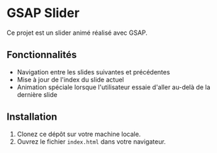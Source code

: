 # GSAP Slider

Ce projet est un slider animé réalisé avec GSAP.

## Fonctionnalités

- Navigation entre les slides suivantes et précédentes
- Mise à jour de l'index du slide actuel
- Animation spéciale lorsque l'utilisateur essaie d'aller au-delà de la dernière slide

## Installation

1. Clonez ce dépôt sur votre machine locale.
2. Ouvrez le fichier `index.html` dans votre navigateur.

